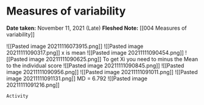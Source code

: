 # Measures of variability
**Date taken:** November 11, 2021 (Late)
**Fleshed Note:** [[004 Measures of variability]]

![[Pasted image 20211116073915.png]]
![[Pasted image 20211111090317.png]]
x is mean
![[Pasted image 20211111090454.png]]
![[Pasted image 20211111090625.png]]
To get Xi you need to minus the Mean to the individual score
![[Pasted image 20211111090845.png]]
![[Pasted image 20211111090956.png]]
![[Pasted image 20211111091011.png]]
![[Pasted image 20211111091131.png]]
MD = 6.792
![[Pasted image 20211111091216.png]]

```ad-act
Activity
```